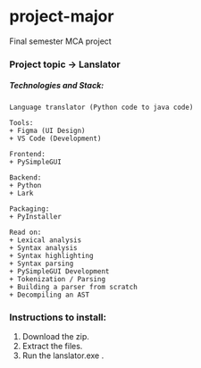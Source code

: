 # project-major
Final semester MCA project

### Project topic -> Lanslator 

##### Technologies and Stack:
```
Language translator (Python code to java code)

Tools:
+ Figma (UI Design)
+ VS Code (Development)

Frontend:
+ PySimpleGUI

Backend:
+ Python
+ Lark

Packaging:
+ PyInstaller

Read on:
+ Lexical analysis
+ Syntax analysis
+ Syntax highlighting
+ Syntax parsing
+ PySimpleGUI Development
+ Tokenization / Parsing
+ Building a parser from scratch
+ Decompiling an AST
```

### Instructions to install:

1. Download the zip.
2. Extract the files.
3. Run the lanslator.exe .

